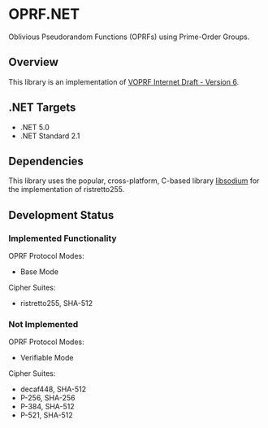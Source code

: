 # OPRF.NET

Oblivious Pseudorandom Functions (OPRFs) using Prime-Order Groups.

## Overview

This library is an implementation of [VOPRF Internet Draft - Version 6](https://datatracker.ietf.org/doc/html/draft-irtf-cfrg-voprf-06.txt).

## .NET Targets

- .NET 5.0
- .NET Standard 2.1

## Dependencies

This library uses the popular, cross-platform, C-based library [libsodium](https://github.com/jedisct1/libsodium) for the implementation of ristretto255.

## Development Status

### Implemented Functionality

OPRF Protocol Modes:

- Base Mode

Cipher Suites:

- ristretto255, SHA-512

### Not Implemented

OPRF Protocol Modes:

- Verifiable Mode

Cipher Suites:

- decaf448, SHA-512
- P-256, SHA-256
- P-384, SHA-512
- P-521, SHA-512
